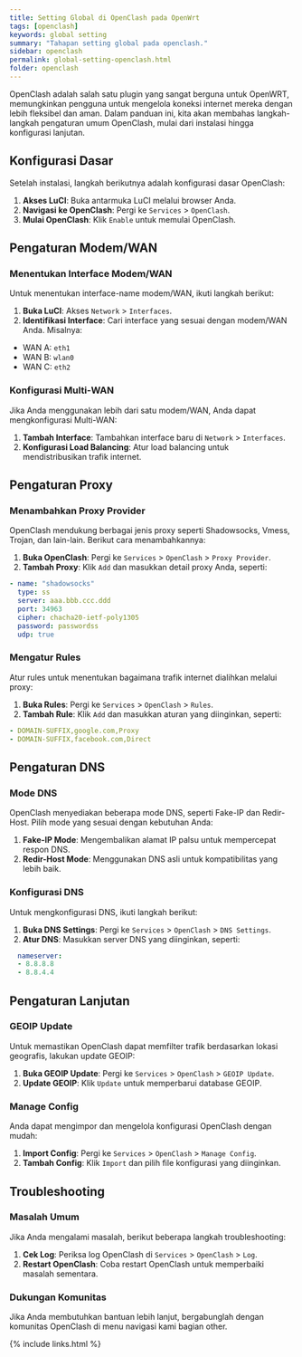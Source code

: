 ```yaml
---
title: Setting Global di OpenClash pada OpenWrt
tags: [openclash]
keywords: global setting
summary: "Tahapan setting global pada openclash."
sidebar: openclash
permalink: global-setting-openclash.html
folder: openclash
---
```


OpenClash adalah salah satu plugin yang sangat berguna untuk OpenWRT, memungkinkan pengguna untuk mengelola koneksi internet mereka dengan lebih fleksibel dan aman. Dalam panduan ini, kita akan membahas langkah-langkah pengaturan umum OpenClash, mulai dari instalasi hingga konfigurasi lanjutan.

## Konfigurasi Dasar

Setelah instalasi, langkah berikutnya adalah konfigurasi dasar OpenClash:

1. **Akses LuCI**: Buka antarmuka LuCI melalui browser Anda.
1. **Navigasi ke OpenClash**: Pergi ke `Services` > `OpenClash`.
1. **Mulai OpenClash**: Klik `Enable` untuk memulai OpenClash.

## Pengaturan Modem/WAN

### Menentukan Interface Modem/WAN

Untuk menentukan interface-name modem/WAN, ikuti langkah berikut:

1. **Buka LuCI**: Akses `Network` > `Interfaces`.
2. **Identifikasi Interface**: Cari interface yang sesuai dengan modem/WAN Anda. Misalnya:

- WAN A: `eth1`
- WAN B: `wlan0`
- WAN C: `eth2`

### Konfigurasi Multi-WAN

Jika Anda menggunakan lebih dari satu modem/WAN, Anda dapat mengkonfigurasi Multi-WAN:

1. **Tambah Interface**: Tambahkan interface baru di `Network` > `Interfaces`.
1. **Konfigurasi Load Balancing**: Atur load balancing untuk mendistribusikan trafik internet.

## Pengaturan Proxy

### Menambahkan Proxy Provider

OpenClash mendukung berbagai jenis proxy seperti Shadowsocks, Vmess, Trojan, dan lain-lain. Berikut cara menambahkannya:

1. **Buka OpenClash**: Pergi ke `Services` > `OpenClash` > `Proxy Provider`.
2. **Tambah Proxy**: Klik `Add` dan masukkan detail proxy Anda, seperti:

```yaml
- name: "shadowsocks"
  type: ss
  server: aaa.bbb.ccc.ddd
  port: 34963
  cipher: chacha20-ietf-poly1305
  password: passwordss
  udp: true
```

### Mengatur Rules

Atur rules untuk menentukan bagaimana trafik internet dialihkan melalui proxy:

1. **Buka Rules**: Pergi ke `Services` > `OpenClash` > `Rules`.
1. **Tambah Rule**: Klik `Add` dan masukkan aturan yang diinginkan, seperti:

```yaml
- DOMAIN-SUFFIX,google.com,Proxy
- DOMAIN-SUFFIX,facebook.com,Direct
```

## Pengaturan DNS

### Mode DNS

OpenClash menyediakan beberapa mode DNS, seperti Fake-IP dan Redir-Host. Pilih mode yang sesuai dengan kebutuhan Anda:

1. **Fake-IP Mode**: Mengembalikan alamat IP palsu untuk mempercepat respon DNS.
1. **Redir-Host Mode**: Menggunakan DNS asli untuk kompatibilitas yang lebih baik.

### Konfigurasi DNS

Untuk mengkonfigurasi DNS, ikuti langkah berikut:

1. **Buka DNS Settings**: Pergi ke `Services` > `OpenClash` > `DNS Settings`.
1. **Atur DNS**: Masukkan server DNS yang diinginkan, seperti:

```yaml
  nameserver:
  - 8.8.8.8
  - 8.8.4.4
```

## Pengaturan Lanjutan

### GEOIP Update
Untuk memastikan OpenClash dapat memfilter trafik berdasarkan lokasi geografis, lakukan update GEOIP:

1. **Buka GEOIP Update**: Pergi ke `Services` > `OpenClash` > `GEOIP Update`.
1. **Update GEOIP**: Klik `Update` untuk memperbarui database GEOIP.

### Manage Config
Anda dapat mengimpor dan mengelola konfigurasi OpenClash dengan mudah:

1. **Import Config**: Pergi ke `Services` > `OpenClash` > `Manage Config`.
1. **Tambah Config**: Klik `Import` dan pilih file konfigurasi yang diinginkan.

## Troubleshooting

### Masalah Umum
Jika Anda mengalami masalah, berikut beberapa langkah troubleshooting:

1. **Cek Log**: Periksa log OpenClash di `Services` > `OpenClash` > `Log`.
1. **Restart OpenClash**: Coba restart OpenClash untuk memperbaiki masalah sementara.

### Dukungan Komunitas
Jika Anda membutuhkan bantuan lebih lanjut, bergabunglah dengan komunitas OpenClash di menu navigasi kami bagian other.

{% include links.html %}
